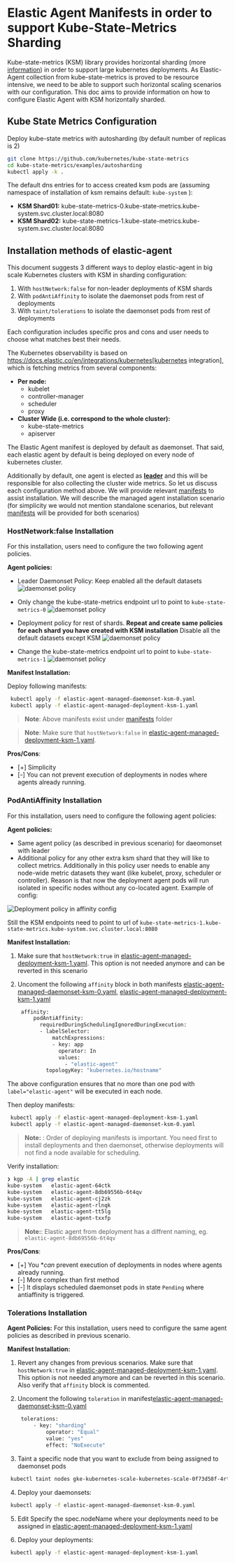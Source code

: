 # Elastic Agent Manifests in order to support Kube-State-Metrics Sharding

Kube-state-metrics (KSM) library provides horizontal sharding (more [information](https://github.com/kubernetes/kube-state-metrics#horizontal-sharding)) in order to support large kubernetes deployments. As Elastic-Agent collection from kube-state-metrics is proved to be resource intensive, we need to be able to support such horizontal scaling scenarios with our configuration. This doc aims to provide information on how to configure Elastic Agent with KSM horizontally sharded.

## Kube State Metrics Configuration

Deploy kube-state metrics with autosharding (by default number of replicas is 2)

```bash
git clone https://github.com/kubernetes/kube-state-metrics
cd kube-state-metrics/examples/autosharding 
kubectl apply -k .
```

The default dns entries for to access created ksm pods are (assuming namespace of installation of ksm remains default: `kube-system` ):

- **KSM Shard01:** kube-state-metrics-0.kube-state-metrics.kube-system.svc.cluster.local:8080
- **KSM Shard02:** kube-state-metrics-1.kube-state-metrics.kube-system.svc.cluster.local:8080

## Installation methods of elastic-agent

This document suggests 3 different ways to deploy elastic-agent in big scale Kubernetes clusters with KSM in sharding configuration:

1. With `hostNetwork:false` for non-leader deployments of KSM shards
2. With `podAntiAffinity` to isolate the daemonset pods from rest of deployments
3. With `taint/tolerations` to isolate the daemonset pods from rest of deployments

Each configuration includes specific pros and cons and user needs to choose what matches best their needs.

The Kubernetes observability is based on https://docs.elastic.co/en/integrations/kubernetes[kubernetes integration], which is fetching metrics from several components:

- **Per node:**
  - kubelet
  - controller-manager
  - scheduler
  - proxy
- **Cluster Wide (i.e. correspond to the whole cluster):**
  - kube-state-metrics
  - apiserver

The Elastic Agent manifest is deployed by default as daemonset. That said, each elastic agent by default is being deployed on every node of kubernetes cluster.

Additionally by default, one agent is elected as [**leader**](https://github.com/elastic/elastic-agent/blob/main/deploy/kubernetes/elastic-agent-standalone-kubernetes.yaml#L32) and this will be responsible for also collecting the cluster wide metrics. So let us discuss each configuration method above. We will provide relevant [manifests](./manifests) to assist installation. We will describe the managed agent installation scenario (for simplicity we would not mention standalone scenarios, but relevant [manifests](./manifests) will be provided for both scenarios)

### HostNetwork:false Installation

For this installation, users need to configure the two following agent policies.

**Agent policies:**

- Leader Daemonset Policy:
Keep enabled all the default datasets
![daemonset policy](./images/ksm01.png)
- Only change the kube-state-metrics endpoint url to point to `kube-state-metrics-0`
![daemonset policy](./images/ksm-ksm01.png)

- Deployment policy for rest of shards. **Repeat and create same policies for each shard you have created with KSM installation**
Disable all the default datasets except KSM
![daemonset policy](./images/ksm02.png)
- Change the kube-state-metrics endpoint url to point to `kube-state-metrics-1`
![daemonset policy](./images/ksm-ksm02.png)

**Manifest Installation:**

Deploy following manifests:

```bash
 kubectl apply -f elastic-agent-managed-daemonset-ksm-0.yaml
 kubectl apply -f elastic-agent-managed-deployment-ksm-1.yaml
```

> **Note**: Above manifests exist under [manifests](./manifests) folder

> **Note**: Make sure that `hostNetwork:false` in [elastic-agent-managed-deployment-ksm-1.yaml](./manifests/kubernetes_deployment_ksm-1.yaml#40).

**Pros/Cons**:

- [+] Simplicity
- [-] You can not prevent execution of deployments in nodes where agents already running.

### PodAntiAffinity Installation

For this installation, users need to configure the following agent policies:

**Agent policies:**

- Same agent policy (as described in previous scenario) for daeomonset with leader
- Additional policy for any other extra ksm shard that they will like to collect metrics. Additionally in this policy user needs to enable any node-wide metric datasets they want (like kubelet, proxy, scheduler or controller). Reason is that now the deployment agent pods will run isolated in specific nodes without any co-located agent.
Example of config:

![Deployment policy in affinity config](./images/ksmaffinity.png)

Still the KSM endpoints need to point to url of `kube-state-metrics-1.kube-state-metrics.kube-system.svc.cluster.local:8080`

**Manifest Installation:**

1. Make sure that `hostNetwork:true` in [elastic-agent-managed-deployment-ksm-1.yaml](./manifests/kubernetes_deployment_ksm-1.yaml#40). This option is not needed anymore and can be reverted in this scenario
2. Uncoment the following `affinity` block in both manifests [elastic-agent-managed-daemonset-ksm-0.yaml](./manifests/elastic-agent-managed-daemonset-ksm-0.yaml), [elastic-agent-managed-deployment-ksm-1.yaml](./manifests/elastic-agent-managed-deployment-ksm-1.yaml)

   ```bash
    affinity:
        podAntiAffinity:  
          requiredDuringSchedulingIgnoredDuringExecution:
          - labelSelector:
              matchExpressions:                            
              - key: app
                operator: In
                values:                          
                  - "elastic-agent"
            topologyKey: "kubernetes.io/hostname"
   ```

The above configuration ensures that no more than one pod with `label="elastic-agent"` will be executed in each node.

Then deploy manifests:

```bash
 kubectl apply -f elastic-agent-managed-deployment-ksm-1.yaml
 kubectl apply -f elastic-agent-managed-daemonset-ksm-0.yaml
```

> **Note:** : Order of deploying manifests is important. You need first to install deployments and then daemonset, otherwise deployments will not find a node available for scheduling.

Verify installation:

```bash
❯ kgp -A | grep elastic
kube-system   elastic-agent-64ctk                                              1/1     Running   0          4m44s
kube-system   elastic-agent-8db69556b-6t4qv                                    1/1     Running   0          4m48s
kube-system   elastic-agent-cj2zk                                              1/1     Running   0          4m44s
kube-system   elastic-agent-rlnqk                                              1/1     Running   0          4m44s
kube-system   elastic-agent-tt5lg                                              1/1     Running   0          4m44s
kube-system   elastic-agent-txxfp                                              0/1     Pending   0          4m44s
```

> **Note:**: Elastic agent from deployment has a diffrent naming, eg. `elastic-agent-8db69556b-6t4qv`

**Pros/Cons**:

- [+] You **can* prevent execution of deployments in nodes where agents already running.
- [-] More complex than first method
- [-] It displays scheduled daemonset pods in state `Pending` where antiaffinity is triggered.

### Tolerations Installation

**Agent Policies:**
For this installation, users need to configure the same agent policies as described in previous scenario.

**Manifest Installation:**

1. Revert any changes from previous scenarios. Make sure that `hostNetwork:true` in [elastic-agent-managed-deployment-ksm-1.yaml](./manifests/kubernetes_deployment_ksm-1.yaml#40). This option is not needed anymore and can be reverted in this scenario. Also verify that  `affinity` block is commented. 
2. Uncoment the following `toleration` in  manifest[elastic-agent-managed-daemonset-ksm-0.yaml](./manifests/elastic-agent-managed-daemonset-ksm-0.yaml)

   ```bash
    tolerations:
        - key: "sharding"
            operator: "Equal"
            value: "yes"
            effect: "NoExecute"
   ```

3. Taint a specific node that you want to exclude from being assigned to daemonset pods

```bash
 kubectl taint nodes gke-kubernetes-scale-kubernetes-scale-0f73d58f-4rt9 deployment=yes:NoExecute-
```

4. Deploy your daemonsets:

```bash
 kubectl apply -f elastic-agent-managed-daemonset-ksm-0.yaml
```

5. Edit Specify the spec.nodeName where your deployments need to be assigned in [elastic-agent-managed-deployment-ksm-1.yaml](./manifests/elastic-agent-managed-deployment-ksm-1.yaml)

6. Deploy your deployments:

```bash
 kubectl apply -f elastic-agent-managed-deployment-ksm-1.yaml
```
